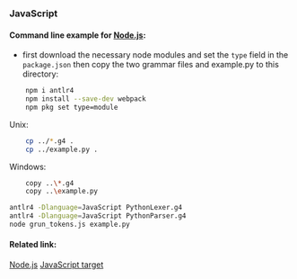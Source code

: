 ### JavaScript

#### Command line example for [Node.js](https://nodejs.org/en/download):
- first download the necessary node modules and set the ```type``` field in the ```package.json``` then copy the two grammar files and example.py to this directory:
```bash
    npm i antlr4
    npm install --save-dev webpack
    npm pkg set type=module
```

Unix:
```bash
    cp ../*.g4 .
    cp ../example.py .
```

Windows:
```bash
    copy ..\*.g4
    copy ..\example.py
```

```bash
antlr4 -Dlanguage=JavaScript PythonLexer.g4
antlr4 -Dlanguage=JavaScript PythonParser.g4
node grun_tokens.js example.py
```

#### Related link:
[Node.js](https://nodejs.org/en/download)
[JavaScript target](https://github.com/antlr/antlr4/blob/dev/doc/javascript-target.md)
